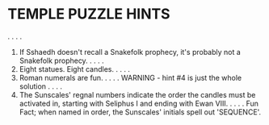 # TEMPLE PUZZLE HINTS
.
.
.
.
1. If Sshaedh doesn't recall a Snakefolk prophecy, it's probably not a Snakefolk prophecy.
.
.
.
.
2. Eight statues. Eight candles.
.
.
.
.
3. Roman numerals are fun.
.
.
.
.
WARNING - hint #4 is just the whole solution
.
.
.
.
4. The Sunscales' regnal numbers indicate the order the candles must be activated in, starting with Seliphus I and ending with Ewan VIII.
.
.
.
.
Fun Fact; when named in order, the Sunscales' initials spell out 'SEQUENCE'.
